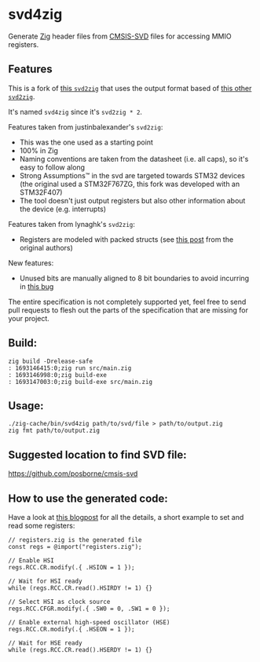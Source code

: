# svd4zig

Generate [Zig](https://ziglang.org/) header files from
[CMSIS-SVD](http://www.keil.com/pack/doc/CMSIS/SVD/html/index.html) files for accessing MMIO
registers.

## Features

This is a fork of [this `svd2zig`](https://github.com/justinbalexander/svd2zig) that uses the output
format based of [this other `svd2zig`](https://github.com/lynaghk/svd2zig).

It's named `svd4zig` since it's `svd2zig * 2`.

Features taken from justinbalexander's `svd2zig`:

- This was the one used as a starting point
- 100% in Zig
- Naming conventions are taken from the datasheet (i.e. all caps), so it's easy to follow along
- Strong Assumptions™ in the svd are targeted towards STM32 devices (the original used a
  STM32F767ZG, this fork was developed with an STM32F407)
- The tool doesn't just output registers but also other information about the device (e.g.
  interrupts)

Features taken from lynaghk's `svd2zig`:

- Registers are modeled with packed structs (see [this
  post](https://scattered-thoughts.net/writing/mmio-in-zig) from the original authors)

New features:

- Unused bits are manually aligned to 8 bit boundaries to avoid incurring in [this
  bug](https://github.com/ziglang/zig/issues/2627)

The entire specification is not completely supported yet, feel free to send pull requests to flesh
out the parts of the specification that are missing for your project.

## Build:

```
zig build -Drelease-safe
: 1693146415:0;zig run src/main.zig
: 1693146998:0;zig build-exe
: 1693147003:0;zig build-exe src/main.zig
```

## Usage:

```
./zig-cache/bin/svd4zig path/to/svd/file > path/to/output.zig
zig fmt path/to/output.zig
```

## Suggested location to find SVD file:

https://github.com/posborne/cmsis-svd

## How to use the generated code:

Have a look at [this blogpost](https://scattered-thoughts.net/writing/mmio-in-zig) for all the
details, a short example to set and read some registers:

```zig
// registers.zig is the generated file
const regs = @import("registers.zig");

// Enable HSI
regs.RCC.CR.modify(.{ .HSION = 1 });

// Wait for HSI ready
while (regs.RCC.CR.read().HSIRDY != 1) {}

// Select HSI as clock source
regs.RCC.CFGR.modify(.{ .SW0 = 0, .SW1 = 0 });

// Enable external high-speed oscillator (HSE)
regs.RCC.CR.modify(.{ .HSEON = 1 });

// Wait for HSE ready
while (regs.RCC.CR.read().HSERDY != 1) {}
```
